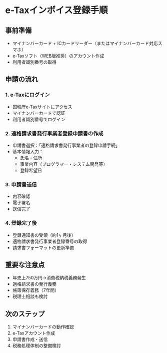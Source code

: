 # e-Taxインボイス登録手順

## 事前準備
- マイナンバーカード + ICカードリーダー（またはマイナンバーカード対応スマホ）
- e-Taxソフト（WEB版推奨）のアカウント作成
- 利用者識別番号の取得

## 申請の流れ

### 1. e-Taxにログイン
- 国税庁e-Taxサイトにアクセス
- マイナンバーカードで認証
- 利用者識別番号でログイン

### 2. 適格請求書発行事業者登録申請書の作成
- 申請書選択：「適格請求書発行事業者の登録申請手続」
- 基本情報入力：
  - 氏名・住所
  - 事業内容（プログラマー・システム開発等）
  - 登録希望日

### 3. 申請書送信
- 内容確認
- 電子署名
- 送信完了

### 4. 登録完了後
- 登録通知書の受領（約1ヶ月後）
- 適格請求書発行事業者登録番号の取得
- 請求書フォーマットの更新準備

## 重要な注意点
- 年売上750万円→消費税納税義務発生
- 適格請求書の発行義務
- 帳簿保存義務（7年間）
- 税理士相談も検討

## 次のステップ
1. マイナンバーカードの動作確認
2. e-Taxアカウント作成
3. 申請書作成・送信
4. 税務処理体制の整備検討
